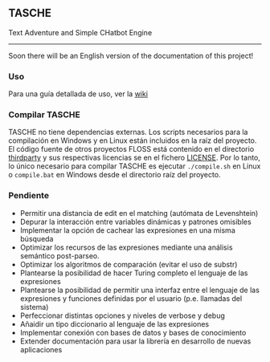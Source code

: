 ## TASCHE
Text Adventure and Simple CHatbot Engine
***
Soon there will be an English version of the documentation of this project!

### Uso
Para una guía detallada de uso, ver la [wiki](https://github.com/MiguelMJ/TASCHE/wiki)

### Compilar TASCHE
TASCHE no tiene dependencias externas. Los scripts necesarios para la compilación en Windows y en Linux están incluidos en la raíz del proyecto. El código fuente de otros proyectos FLOSS está contenido en el directorio [thirdparty](thirdparty) y sus respectivas licencias se en el fichero [LICENSE](LICENSE). Por lo tanto, lo único necesario para compilar TASCHE es ejecutar `./compile.sh` en Linux o `compile.bat` en Windows desde el directorio raíz del proyecto.

### Pendiente
- Permitir una distancia de edit en el matching (autómata de Levenshtein)
- Depurar la interacción entre variables dinámicas y patrones omisibles
- Implementar la opción de cachear las expresiones en una misma búsqueda
- Optimizar los recursos de las expresiones mediante una análisis semántico post-parseo.
- Optimizar los algoritmos de comparación (evitar el uso de substr)
- Plantearse la posibilidad de hacer Turing completo el lenguaje de las expresiones
- Plantearse la posibilidad de permitir una interfaz entre el lenguaje de las expresiones y funciones definidas por el usuario (p.e. llamadas del sistema)
- Perfeccionar distintas opciones y niveles de verbose y debug
- Añaidir un tipo diccionario al lenguaje de las expresiones
- Implementar conexión con bases de datos y bases de conocimiento
- Extender documentación para usar la librería en desarrollo de nuevas aplicaciones
